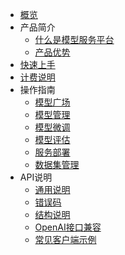 

* [概览](/modelverse/README.md)
* 产品简介
   * [什么是模型服务平台](/modelverse/introduction/introduction.md)
   * [产品优势](/modelverse/introduction/advantages.md)
* [快速上手](/modelverse/briefguide.md)
* [计费说明](/modelverse/price.md)
* 操作指南
   * [模型广场](/modelverse/guide/model-marketplace.md)
   * [模型管理](/modelverse/guide/model-manage.md)
   * [模型微调](/modelverse/guide/model-finetuning.md)
   * [模型评估](/modelverse/guide/model-evaluation.md)
   * [服务部署](/modelverse/guide/service-manage.md)
   * [数据集管理](/modelverse/guide/dataset-manage.md)
* API说明
   * [通用说明](/modelverse/api_doc/chat.md)
   * [错误码](/modelverse/api_doc/error-code.md)
   * [结构说明](/modelverse/api_doc/struct.md)
   * [OpenAI接口兼容](/modelverse/api_doc/openai-compatible.md)
   * [常见客户端示例](/modelverse/scenario.md)
